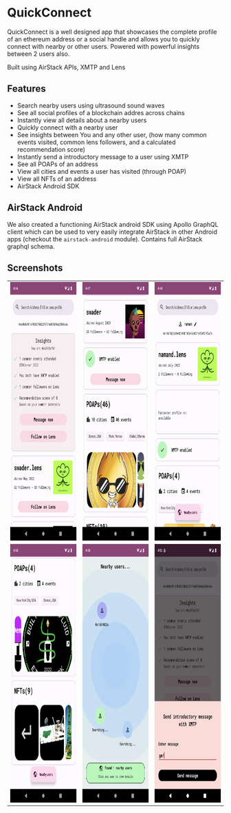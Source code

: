 # QuickConnect

QuickConnect is a well designed app that showcases the complete profile of an ethereum address or a social handle and allows you to quickly connect with nearby or other users. Powered with powerful insights between 2 users also.

Built using AirStack APIs, XMTP and Lens

## Features
- Search nearby users using ultrasound sound waves 
- See all social profiles of a blockchain addres across chains
- Instantly view all details about a nearby users
- Quickly connect with a nearby user 
- See insights between You and any other user, (how many common events visited, common lens followers, and a calculated recommendation score)
- Instantly send a introductory message to a user using XMTP
- See all POAPs of an address
- View all cities and events a user has visited (through POAP)
- View all NFTs of an address
- AirStack Android SDK


## AirStack Android

We also created a functioning AirStack android SDK using Apollo GraphQL client which can be used to very easily integrate AirStack in other Android apps (checkout the `airstack-android` module). Contains full AirStack graphql schema.

## Screenshots

<table>
  <tr>
    <td><img src="https://raw.githubusercontent.com/naman14/InstantConnect/main/screenshots/1.png" width=270 height=600></td>
    <td><img src="https://raw.githubusercontent.com/naman14/InstantConnect/main/screenshots/2.png" width=270 height=600></td>
    <td><img src="https://raw.githubusercontent.com/naman14/InstantConnect/main/screenshots/3.png" width=270 height=600></td>
  </tr>
  <tr>
    <td><img src="https://raw.githubusercontent.com/naman14/InstantConnect/main/screenshots/4.png" width=270 height=600></td>
    <td><img src="https://raw.githubusercontent.com/naman14/InstantConnect/main/screenshots/5.png" width=270 height=600></td>
    <td><img src="https://raw.githubusercontent.com/naman14/InstantConnect/main/screenshots/6.png" width=270 height=600></td>
  </tr>
 </table>